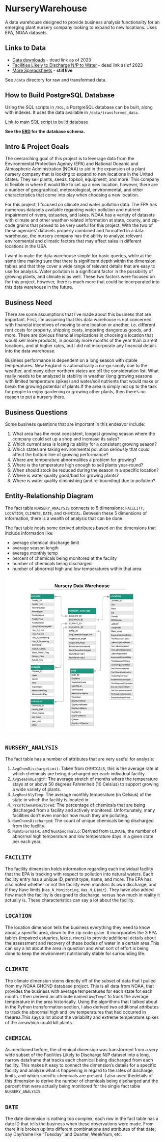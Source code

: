# NurseryWarehouse
A data warehouse designed to provide business analysis functionality for an emerging plant nursery company looking to expand to new locations.  Uses EPA, NOAA datasets.

## Links to Data
- [Data downloads](https://gispub2.epa.gov/NPDAT/DataDownloads.html) - dead link as of 2023
- [Facilities Likely to Discharge N/P to Water](https://gispub2.epa.gov/NPDAT/downloads/npdes_met_20150721.html) - dead link as of 2023
- [More Spreadsheets](https://www.epa.gov/nutrient-policy-data/waters-assessed-impaired-due-nutrient-related-causes) - **still live**

See `/data` directory for raw and transformed data.

## How to Build PostgreSQL Database

Using the SQL scripts in `/SQL`, a PostgreSQL database can be built, along with indexes.  It uses the data available in `/data/transformed_data`.

[Link to main SQL script to build database](/SQL/nursery_buildDB.sql)

**See the [ERD](#Entity-Relationship-Diagram) for the database schema.** 

## Intro & Project Goals

The overarching goal of this project is to leverage data from the Environmental Protection Agency (EPA) and National Oceanic and Atmospheric Administration (NOAA) to aid in the expansion of a plant nursery company that is looking to expand to new locations in the United States.  They sell plants, seeds, topsoil, equipment, and more.  This company is flexible in where it would like to set up a new location, however, there are a number of geographical, meteorological, environmental, and other characteristics that come into play when choosing a new location.  

For this project, I focused on climate and water pollution data. The  EPA  has  numerous datasets  available  regarding  water  pollution  and  nutrient impairment of rivers, estuaries, and lakes.  NOAA has a variety of datasets with climate and other weather-related information at state, county, and zip-code grains that proved to be very useful for this project. With the two of these agencies’ datasets properly combined and formatted in a data warehouse, the nursery company has the ability to analyze relevant environmental and climatic factors that may affect sales in different locations in the USA.

I want to make the data warehouse simple for basic queries, while at the same time making sure that there is significant depth within the dimension tables and that they cover a wide range of relevant details that are easy to use for analysis.  Water pollution is a significant factor in the possibility of growing plants, and climate is as well. These two factors were focused on for this project, however, there is much more that could be incorporated into this data warehouse in the future.

## Business Need

There are some assumptions that I’ve made about this business that are important.  First, I’m assuming that this data warehouse is not concerned with financial incentives of moving to one location or another, i.e. different rent costs for property, shipping costs, importing  dangerous goods,  and  more.  There are obvious  financial  implications  in choosing a location that would sell more products, in possibly more months of the year than current locations, and at higher rates, but I did not incorporate any financial details into the data warehouse.

Business performance is dependent on a long season with stable temperatures. New England is automatically a no-go simply due to the weather, and many other northern states are off the consideration list.  What really needs to be analyzed is stability in weather (long growing seasons with limited temperature spikes) and water/soil nutrients that would make or break the growing potential of plants.If the area is simply not up to the task for people to enjoy gardening or growing other plants, then there’s no reason to put a nursery there.

## Business Questions

Some business questions that are important in this endeavor include:
1. What area has the most consistent, longest growing season where the company could set up a shop and increase its sales?
2. Which current area is losing its ability for a consistent growing season?
3. Which states are taking environmental pollution seriously that could affect the bottom line of growing performance?
4. Where are temperature abnormalities a problem for growing?
5. Where is the temperature high enough to sell plants year-round?
6. When should stock be reduced during the season in a specific location?
7. Where is water quality good/bad for growing plants?
8. Where is water quality diminishing (and re-bounding) due to pollution?

## Entity-Relationship Diagram

The fact table `NURSERY_ANALYSIS` connects to 5 dimensions: `FACILITY`, `LOCATION`, `CLIMATE`, `DATE`, and `CHEMICAL`.  Between these 5 dimensions of information, there is a wealth of analysis that can be done.

The fact table hosts some derived attributes based on the dimensions that include information like:

- average chemical discharge limit
- average season length
- average monthly temp
- percent of chemicals being monitored at the facility
- number of chemicals being discharged
- number of abnormal high and low temperatures within that area

![ERD](./docs/nurseryERD.png)

## `NURSERY_ANALYSIS`
The fact table has a number of attributes that are very useful for analysis:

1. `AvgChemDischargeLimit`: Taken from `CHEMICALS`, this is the average rate at which chemicals are being discharged per each individual facility.
2. `AvgSeasonLength`: The average stretch of months where the temperature stays at or above 50 degrees Fahrenheit (10 Celsius) to support growing a wide variety of plants.
3. `AvgMonthlyTemp`: The average monthly temperature (in Celsius) of the state in which the facility is located in.
4. `PrcntChemsMonitored`: The percentage of chemicals that are being discharged from a facility and actively monitored.  Unfortunately, many facilities don’t even monitor how much they are polluting.
5. `NumChemsDischarged`: The count of unique chemicals being discharged from the facility.
6. `NumAbnormalHi` and `NumAbnormalLo`: Derived  from  `CLIMATE`,  the  number  of  abnormal  high  temperature  and  low temperature days in a given state per each year.

## `FACILITY`
The facility dimension holds information regarding each individual facility that the EPA is tracking with respect to pollution into natural waters.  Each facility entry has a unique ID, permit type, name, and more.  The EPA has also noted whether or not the facility even monitors its own discharge, and if they have limits (`Has_N_Monitoring`, `Has_N_Limit`). They have also added how much the facility is designed to discharge, versus how much in reality it actually is. These characteristics can say a lot about the facility.

## `LOCATION`
The location dimension tells the business everything they need to know about a specific area, down to the zip code grain.  It incorporates the 3 EPA tables (impaired estuaries, lakes, rivers) to provide additional details about the assessment and recovery of these bodies of water in a certain area.This can say a lot about the area in question and what sort of effort is being done to keep the environment nutritionally stable for surrounding life.

## `CLIMATE`
The climate dimension stems directly off of the subset of data that I pulled from my NOAA GHCND database  project. This  is  all data  from NOAA, that provides the business with average temperatures for each state for each month.  I then derived an attribute named `AvgTempC` to track the average temperature in the area historically.  Using the algorithms that I talked about in the Python transformation section, I also derived two additional attributes to track the abnormal high and low temperatures that had occurred in thearea.This says a lot about the variability and extreme temperature spikes of the areawhich could kill plants.

## `CHEMICAL`
As mentioned before, the chemical dimension was transformed from a very wide subset of the Facilities Likely to Discharge N/P dataset into a long, narrow dataframe that tracks each chemical being discharged from each facility.  This makes it easy to connect the dimension’s details for a specific facility and analyze what is happening in regard to the rates of discharge, limits, and which specific chemicals are present.  I also used thedetails of this dimension to derive the number of chemicals being discharged and the percent that were actually being monitored for the single fact table `NURSERY_ANALYSIS`.

## `DATE`
The date dimension is nothing too complex; each row in the fact table has a date ID that tells the business when these observations were made. From there it is broken up into different combinations and attributes of that date, say DayName like “Tuesday” and Quarter, WeekNum, etc.
